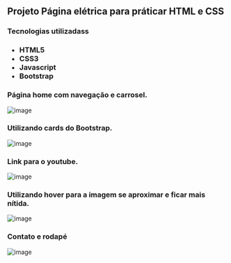 <h2>Projeto Página elétrica para práticar HTML e CSS </h2>
<h3>Tecnologias utilizadass<h3>
  <ul>
    <li>HTML5</li>
    <li>CSS3</li>
    <li>Javascript</li>
    <li>Bootstrap</li>
  </ul>
  
  <h3>Página home com navegação e carrosel.</h3>
  
  ![image](https://user-images.githubusercontent.com/91089946/161456180-46f5bcb4-a3f6-4923-99ae-ba6d8f494f8a.png)
  
  <h3>Utilizando cards do Bootstrap.</h3>

  ![image](https://user-images.githubusercontent.com/91089946/161456312-8b3ba5a6-941b-4f11-a7c1-2db8911afa1d.png)

  <h3> Link para o youtube. </h3>
  
  ![image](https://user-images.githubusercontent.com/91089946/161456339-f4d411cf-b6e7-4124-a21e-791168ae03a4.png)
  
  <h3> Utilizando hover para a imagem se aproximar e ficar mais nítida. </h3>
  
  ![image](https://user-images.githubusercontent.com/91089946/161456480-3cb9987d-fe2c-4e68-a944-155e530dc8ae.png)

  <h3> Contato e rodapé </h3>
  
  ![image](https://user-images.githubusercontent.com/91089946/161456524-a047c795-d541-48fe-8db3-f68e0e89c8da.png)


  
  
